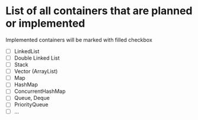 # List of all containers that are planned or implemented

Implemented containers will be marked with filled checkbox

- [ ] LinkedList
- [ ] Double Linked List
- [ ] Stack
- [ ] Vector (ArrayList)
- [ ] Map
- [ ] HashMap
- [ ] ConcurrentHashMap
- [ ] Queue, Deque
- [ ] PriorityQueue
- [ ] ...